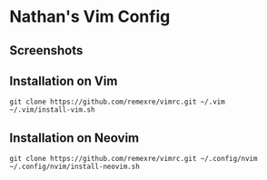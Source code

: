 # Nathan's Vim Config

## Screenshots

## Installation on Vim

```
git clone https://github.com/remexre/vimrc.git ~/.vim
~/.vim/install-vim.sh
```

## Installation on Neovim

```
git clone https://github.com/remexre/vimrc.git ~/.config/nvim
~/.config/nvim/install-neovim.sh
```
